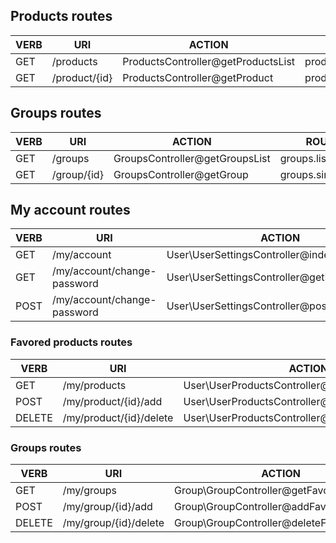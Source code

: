 ## Products routes

| VERB | URI           | ACTION                             | ROUTE                 |
|------|---------------|------------------------------------|-----------------------|
| GET  | /products     | ProductsController@getProductsList | products.listproducts |
| GET  | /product/{id} | ProductsController@getProduct      | products.singleview   |

## Groups routes

| VERB | URI           | ACTION                             | ROUTE                 |
|------|---------------|------------------------------------|-----------------------|
| GET  | /groups       | GroupsController@getGroupsList     | groups.listgroups     |
| GET  | /group/{id}   | GroupsController@getGroup          | groups.singleview     |

## My account routes

| VERB | URI                         | ACTION                                       | ROUTE                      |
|------|-----------------------------|----------------------------------------------|----------------------------|
| GET  | /my/account                 | User\UserSettingsController@index            | my.account.index                |
| GET  | /my/account/change-password | User\UserSettingsController@getEditPassword  | my.account.change-password |
| POST | /my/account/change-password | User\UserSettingsController@postEditPassword | my.account.change-password |

### Favored products routes

| VERB   | URI                     | ACTION                                                | ROUTE              |
|--------|-------------------------|-------------------------------------------------------|--------------------|
| GET    | /my/products            | User\UserProductsController@getFavoriteProducts       | my.products.listproducts        |
| POST   | /my/product/{id}/add    | User\UserProductsController@addFavoriteProduct        | my.product.add     |
| DELETE | /my/product/{id}/delete | User\UserProductsController@deleteFavoriteProduct     | my.product.delete  |

### Groups routes

| VERB   | URI                     | ACTION                                                | ROUTE              |
|--------|-------------------------|-------------------------------------------------------|--------------------|
| GET    | /my/groups              | Group\GroupController@getFavoriteGroups               | my.groups.listgroups       |
| POST   | /my/group/{id}/add      | Group\GroupController@addFavoriteGroup                | my.group.add       |
| DELETE | /my/group/{id}/delete   | Group\GroupController@deleteFavoriteGroup             | my.group.delete    |
